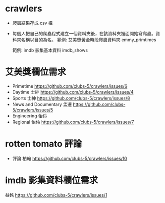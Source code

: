 # crawlers
* 爬蟲結果存成 csv 檔

* 每個人把自己的爬蟲程式建立一個資料夾後，在該資料夾裡面開始寫爬蟲。資料夾名稱以目的為名。
  範例: 艾美獎黃金時段爬蟲資料夾
  emmy_primtimes

  範例: imdb 影集基本資料
  imdb_shows
  
# 艾美獎欄位需求
* Primetime https://github.com/clubs-5/crawlers/issues/6
* Daytime 士紳 https://github.com/clubs-5/crawlers/issues/4
* Sports 士紳 https://github.com/clubs-5/crawlers/issues/8
* News and Documentary 孟遷 https://github.com/clubs-5/crawlers/issues/5
* ~~Engineering 怡伶~~
* Regional 怡伶 https://github.com/clubs-5/crawlers/issues/7

# rotten tomato 評論

 * 評論 柏翰 https://github.com/clubs-5/crawlers/issues/10

# imdb 影集資料欄位需求 
益銘 https://github.com/clubs-5/crawlers/issues/1


